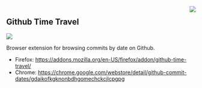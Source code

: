 <img src="http://i.imgur.com/2B2HHhv.png" align="right" />

## Github Time Travel

![](http://i.imgur.com/nL9FpdH.png)

Browser extension for browsing commits by date on Github.

 - Firefox: https://addons.mozilla.org/en-US/firefox/addon/github-time-travel/
 - Chrome: https://chrome.google.com/webstore/detail/github-commit-dates/gdaikofkgknonbdhgomechckcjlcpgpg